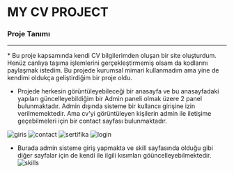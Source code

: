 # MY CV PROJECT
### Proje Tanımı
<hr>
* Bu proje kapsamında kendi CV bilgilerimden oluşan bir site oluşturdum. Henüz canlıya taşıma işlemlerini gerçekleştirmemiş olsam da kodlarını paylaşmak istedim. Bu projede kurumsal mimari kullanmadım ama yine de kendimi oldukça geliştirdiğim bir proje oldu.

* Projede herkesin görüntüleyebileceği bir anasayfa ve bu anasayfadaki yapıları güncelleyebildiğim bir Admin paneli olmak üzere 2 panel bulunmaktadır. Admin dışında sisteme bir kullancıı girişine izin verilmemektedir. Ama cv'yi görüntüleyen kişilerin admin ile iletişime geçebilmeleri için bir contact sayfası bulunmaktadır. 


![giris](https://user-images.githubusercontent.com/54038172/134564845-77210f62-9dde-4bcf-8759-2bba9adf7725.PNG)
![contact](https://user-images.githubusercontent.com/54038172/134564842-46dd4cb7-e1c8-47a9-83b5-1aa258da4295.PNG)
![sertifika](https://user-images.githubusercontent.com/54038172/134564849-d302ae5b-7f9e-421d-89a5-742485483122.PNG)
![login](https://user-images.githubusercontent.com/54038172/134564847-a4a8868f-45cd-4a48-8d18-e5a7854f37fc.PNG)
* Burada admin sisteme giriş yapmakta ve skill sayfasında olduğu gibi diğer sayfalar için de kendi ile ilgili kısımları göüncelleyebilmektedir.
![skills](https://user-images.githubusercontent.com/54038172/134564851-9ac4a418-5c7f-47dc-a279-0359a100035c.PNG)


